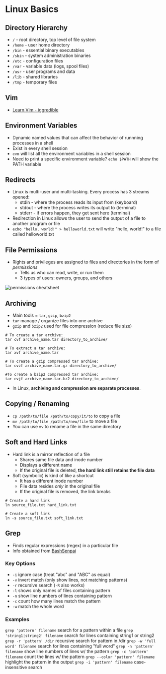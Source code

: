 # Linux Basics
## Directory Hierarchy
- ```/``` - root directory, top level of file system
- ```/home``` - user home directory
- ```/bin``` - essential binary executables
- ```/sbin``` - system administration binaries
- ```/etc``` - configuration files
- ```/var``` - variable data (logs, spool files)
- ```/usr``` - user programs and data
- ```/lib``` - shared libraries
- ```/tmp``` - temporary files

## Vim
- [Learn Vim - iggredible](https://github.com/iggredible/Learn-Vim?tab=readme-ov-file)

## Environment Variables
- Dynamic named values that can affect the behavior of runnning processes in a shell
- Exist in every shell session
- ```evn``` will list all the environment variables in a shell session
- Need to print a specific environment variable? ```echo $PATH``` will show the PATH variable

## Redirects
- Linux is multi-user and multi-tasking. Every process has 3 streams opened:
  - stdin - where the process reads its input from (keyboard)
  - stdout - where the process writes its output to (terminal)
  - stderr - if errors happen, they get sent here (terminal)
- Redirection in Linux allows the user to send the output of a file to another program or file
- ```echo "hello, world!" > helloworld.txt``` will write "hello, world!" to a file called helloworld.txt

## File Permissions
- Rights and privileges are assigned to files and directories in the form of _permissions_
  - Tells us who can read, write, or run them
  - 3 types of users: owners, groups, and others

![permissions cheatsheet](https://github.com/user-attachments/assets/b7a951b3-e2e8-49eb-af8a-3432302f02d6)

## Archiving
- Main tools = ```tar```, ```gzip```, ```bzip2```
- ```tar``` manage / organize files into one archive
- ```gzip``` and ```bzip2``` used for file compression (reduce file size)
```
# To create a tar archive:
tar cvf archive_name.tar directory_to_archive/

# To extract a tar archive:
tar xvf archive_name.tar

# To create a gzip compressed tar archive:
tar cvzf archive_name.tar.gz directory_to_archive/

#To create a bzip2 compressed tar archive:
tar cvjf archive_name.tar.bz2 directory_to_archive/
```
- In Linux, **archiving and compression are separate processes**.

## Copying / Renaming
- ```cp /path/to/file /path/to/copy/it/to``` to copy a file
- ```mv /path/to/file /path/to/new/file``` to move a file
- You can use ```mv``` to rename a file in the same directory

## Soft and Hard Links
- Hard link is a mirror reflection of a file
  - Shares same file data and inode number
  - Displays a different name
  - If the original file is deleted, **the hard link still retains the file data**
- Soft (symbolic) is kind of like a shortcut
  - It has a different inode number
  - File data resides _only_ in the original file
  - If the original file is removed, the link breaks
```
# Create a hard link
ln source_file.txt hard_link.txt

# Create a soft link
ln -s source_file.txt soft_link.txt
```

## Grep
- Finds regular expressions (regex) in a particular file
- Info obtained from [BashSenpai](https://bashsenpai.com/resources/cheatsheets/grep)
### Key Options
- ```-i``` ignore case (treat "abc" and "ABC" as equal)
- ```-v``` invert match (only show lines, not matching patterns)
- ```-r``` recursive search (```-R``` also works)
- ```-l``` shows only names of files containing pattern
- ```-n``` show line numbers of lines containing pattern
- ```-c``` count how many lines match the pattern
- ```-w``` match the whole word

### Examples
```grep 'pattern' filename``` search for a pattern within a file
```grep 'string1|string2' filename``` search for lines containing string1 or string2
```grep -r 'pattern' /dir``` recursive search for pattern in /dir
```grep -w 'full word' filename``` search for lines containing "full word"
```grep -n 'pattern' filename``` show line numbers of lines w/ the pattern
```grep -c 'pattern' filename``` count the lines w/ the pattern
```grep --color 'pattern' filename``` highlight the pattern in the output
```grep -i 'pattern' filename``` case-insensitive search


